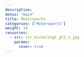 ```yaml
---
description: 
menus: "main"
title: Motorsports
categories: ["Motorsports"]
weight: 10
resources:
  - src: vir_michelingt_gt3_1.jpg
    params:
      cover: true
---
```


